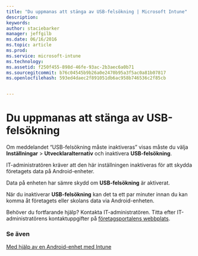 ```yaml
---
title: "Du uppmanas att stänga av USB-felsökning | Microsoft Intune"
description: 
keywords: 
author: staciebarker
manager: jeffgilb
ms.date: 06/16/2016
ms.topic: article
ms.prod: 
ms.service: microsoft-intune
ms.technology: 
ms.assetid: f250f455-898d-46fe-93ac-2b3aec6a0b71
ms.sourcegitcommit: b76c04545b9b26a0e2470b95a3f5ac0a81b07817
ms.openlocfilehash: 593ed4daec2f891051db6ac958b746536c2f85cb


---
```


# Du uppmanas att stänga av USB-felsökning

Om meddelandet “USB-felsökning måste inaktiveras” visas måste du välja **Inställningar** > **Utvecklaralternativ** och inaktivera **USB-felsökning**. 

IT-administratören kräver att den här inställningen inaktiveras för att skydda företagets data på Android-enheter. 

Data på enheten har sämre skydd om **USB-felsökning** är aktiverat.

När du inaktiverar **USB-felsökning** kan det ta ett par minuter innan du kan komma åt företagets eller skolans data via Android-enheten.

Behöver du fortfarande hjälp? Kontakta IT-administratören. Titta efter IT-administratörens kontaktuppgifter på [företagsportalens webbplats](http://portal.manage.microsoft.com).

### Se även
[Med hjälp av en Android-enhet med Intune](using-your-android-device-with-intune.md)



<!--HONumber=Jun16_HO3-->


